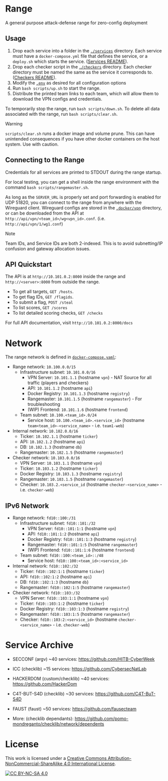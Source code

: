 # Range

A general purpose attack-defense range for zero-config deployment

## Usage

1. Drop each service into a folder in the [`./services`](services) directory.  Each service must have a `docker-compose.yml` file that defines the service, or a `deploy.sh` which starts the service. ([Services README](./services)).
3. Drop each checker script in the [`./checkers`](checkers) directory.  Each checker directory must be named the same as the service it corresponds to. ([Checkers README](./checkers)).
4. Modify the [`.env`](.env) as desired for all configuration options
5. Run `bash scripts/up.sh` to start the range.
6. Distribute the printed team links to each team, which will allow them to download the VPN configs and credentials.

To temporarily stop the range, run `bash scripts/down.sh`.
To delete all data associated with the range, run `bash scripts/clear.sh`.

> [!WARNING] 
> `scripts/clear.sh` runs a docker image and volume prune.  This can have unintended consequences if you have other docker containers on the host system.  Use with caution.

## Connecting to the Range
Credentials for all services are printed to STDOUT during the range startup.

For local testing, you can get a shell inside the range environment with the command `bash scripts/rangemaster.sh`.

As long as the `SERVER_URL` is properly set and port forwarding is enabled for UDP 51820, you can connect to the range from anywhere with the Wireguard client.
Wireguard configs are stored in the [`.docker/vpn`](..docker/vpn) directory, or can be downloaded from the API at `http://api/vpn/<team_id>/wg<vpn_id>.conf`. (i.e. `http://api/vpn/1/wg1.conf`)

> [!NOTE]
> Team IDs, and Service IDs are both 2-indexed.  This is to avoid subnetting/IP confusion and gateway allocation issues.

## API Quickstart
The API is at `http://10.101.0.2:8000` inside the range and `http://<server>:8000` from outside the range.

- To get all targets, `GET /hosts`.
- To get flag IDs, `GET /flagids`.
- To submit a flag, `POST /steal`
- To list scores, `GET /scores`
- To list detailed scoring checks, `GET /checks`

For full API documentation, visit `http://10.101.0.2:8000/docs`


# Network
The range network is defined in [`docker-compose.yaml`](docker-compose.yaml):
- Range network: `10.100.0.0/15`
  - Infrastructure subnet: `10.101.0.0/16`
    - VPN Server: `10.101.1.1` (hostname `vpn`) - NAT Source for all traffic (players and checkers)
    - API: `10.101.1.2` (hostname `api`)
    - Docker Registry: `10.101.1.3` (hostname `registry`)
    - Rangemaster: `10.101.1.5` (hostname `rangemaster`) - For troubleshooting
    - (WIP) Frontend: `10.101.1.6` (hostname `frontend`)
  - Team subnet: `10.100.<team_id>.0/24`
    - Service host: `10.100.<team_id>.<service_id>` (hostname `team<team_id>-<service_name>` - i.e. `team1-web`)
- Internal network: `10.102.0.0/16`
  - Ticker: `10.102.1.1` (hostname `ticker`)
  - API: `10.102.1.2` (hostname `api`)
  - DB: `10.102.1.3` (hostname `db`)
  - Rangemaster: `10.102.1.5` (hostname `rangemaster`)
- Checker network: `10.103.0.0/16`
  - VPN Server: `10.103.1.1` (hostname `vpn`)
  - Ticker: `10.103.1.2` (hostname `ticker`)
  - Docker Registry: `10.103.1.3` (hostname `registry`)
  - Rangemaster: `10.103.1.5` (hostname `rangemaster`)
  - Checker: `10.103.2.<service_id` (hostname `checker-<service_name>` - i.e. `checker-web`)


## IPv6 Network
- Range network: `fd10::100:/31`
  - Infrastructure subnet: `fd10::101:/32`
    - VPN Server: `fd10::101:1:1` (hostname `vpn`)
    - API: `fd10::101:1:2` (hostname `api`)
    - Docker Registry: `fd10::101:1:3` (hostname `registry`)
    - Rangemaster: `fd10::101:1:5` (hostname `rangemaster`)
    - (WIP) Frontend: `fd10::101:1:6` (hostname `frontend`)
  - Team subnet: `fd10::100:<team_id>::/48`
    - Service host: `fd10::100:<team_id>:<service_id>`
- Internal network: `fd10::102:/32`
  - Ticker: `fd10::102:1:1` (hostname `ticker`)
  - API: `fd10::102:1:2` (hostname `api`)
  - DB: `fd10::102:1:3` (hostname `db`)
  - Rangemaster: `fd10::102:1:5` (hostname `rangemaster`)
- Checker network: `fd10::103:/32`
  - VPN Server: `fd10::103:1:1` (hostname `vpn`)
  - Ticker: `fd10::103:1:2` (hostname `ticker`)
  - Docker Registry: `fd10::103:1:3` (hostname `registry`)
  - Rangemaster: `fd10::103:1:5` (hostname `rangemaster`)
  - Checker: `fd10::103:2:<service_id>` (hostname `checker-<service_name>` - i.e. `checker-web`)



# Service Archive
- SECCONF (argv) ~40 services: https://github.com/HITB-CyberWeek
- ICC (checklib) ~15 services: https://github.com/CybersecNatLab
- HACKERDOM (custom/checklib) ~40 services: https://github.com/HackerDom
- C4T-BUT-S4D (checklib) ~30 services: https://github.com/C4T-BuT-S4D
- FAUST (faust) ~50 services: https://github.com/fausecteam

- More: (checklib dependants): https://github.com/pomo-mondreganto/checklib/network/dependents



# License

This work is licensed under a
[Creative Commons Attribution-NonCommercial-ShareAlike 4.0 International License][cc-by-nc-sa].

[![CC BY-NC-SA 4.0][cc-by-nc-sa-image]][cc-by-nc-sa]

[cc-by-nc-sa]: http://creativecommons.org/licenses/by-nc-sa/4.0/
[cc-by-nc-sa-image]: https://licensebuttons.net/l/by-nc-sa/4.0/88x31.png
[cc-by-nc-sa-shield]: https://img.shields.io/badge/License-CC%20BY--NC--SA%204.0-lightgrey.svg

